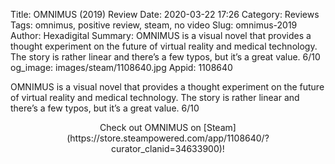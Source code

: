 Title: OMNIMUS (2019) Review
Date: 2020-03-22 17:26
Category: Reviews
Tags: omnimus, positive review, steam, no video
Slug: omnimus-2019
Author: Hexadigital
Summary: OMNIMUS is a visual novel that provides a thought experiment on the future of virtual reality and medical technology. The story is rather linear and there’s a few typos, but it’s a great value. 6/10
og_image: images/steam/1108640.jpg
Appid: 1108640

OMNIMUS is a visual novel that provides a thought experiment on the future of virtual reality and medical technology. The story is rather linear and there’s a few typos, but it’s a great value. 6/10

<center>Check out OMNIMUS on [Steam](https://store.steampowered.com/app/1108640/?curator_clanid=34633900)!</center>